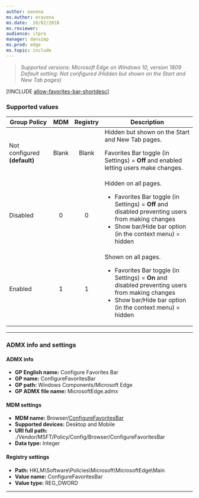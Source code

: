 ```yaml
---
author: eavena
ms.author: eravena
ms.date:  10/02/2018
ms.reviewer: 
audience: itpromanager: dansimp
ms.prod: edge
ms.topic: include
---
```


<!-- ##Configure Favorites Bar --> 
>*Supported versions: Microsoft Edge on Windows 10, version 1809*<br>
>*Default setting:  Not configured (Hidden but shown on the Start and New Tab pages)*


[!INCLUDE [allow-favorites-bar-shortdesc](../shortdesc/configure-favorites-bar-shortdesc.md)]


### Supported values


|Group Policy  |MDM |Registry |Description |
|---|:---:|:---:|---|
|Not configured **(default)** |Blank |Blank |Hidden but shown on the Start and New Tab pages.<p><p>Favorites Bar toggle (in Settings) = **Off** and enabled letting users make changes. | 
|Disabled |0 |0 |Hidden on all pages.<ul><li>Favorites Bar toggle (in Settings) = **Off** and disabled preventing users from making changes</li><li>Show bar/Hide bar option (in the context menu) = hidden</li></ul>  | 
|Enabled |1 |1 |Shown on all pages.<ul><li>Favorites Bar toggle (in Settings) = **On** and disabled preventing users from making changes</li><li>Show bar/Hide bar option (in the context menu) = hidden</li></ul>  |

---

### ADMX info and settings
#### ADMX info
- **GP English name:** Configure Favorites Bar
- **GP name:** ConfigureFavoritesBar
- **GP path:** Windows Components/Microsoft Edge
- **GP ADMX file name:** MicrosoftEdge.admx

#### MDM settings
- **MDM name:** Browser/[ConfigureFavoritesBar](https://docs.microsoft.com/windows/client-management/mdm/policy-csp-browser#browser-configurefavoritesbar)
- **Supported devices:** Desktop and Mobile
- **URI full path:** ./Vendor/MSFT/Policy/Config/Browser/ConfigureFavoritesBar 
- **Data type:** Integer

#### Registry settings
- **Path:** HKLM\Software\Policies\Microsoft\MicrosoftEdge\Main
- **Value name:** ConfigureFavoritesBar
- **Value type:** REG_DWORD

<hr>
